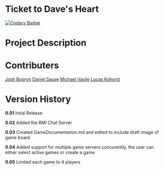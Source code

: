 # Ticket to Dave's Heart

[![Codacy Badge](https://api.codacy.com/project/badge/Grade/2ac0aae70b3a43779d96e53e8b02921c)](https://www.codacy.com/app/Lucas-Kohorst/ticketToRide?utm_source=github.com&amp;utm_medium=referral&amp;utm_content=tickettodavesheart/ticketToRide&amp;utm_campaign=Badge_Grade)

<h1>Project Description</h1>

<h1>Contributers</h1>
<a href="https://github.com/bugryn-josh">Josh Bugryn</a>
<a href="https://github.com/danielsause">Daniel Sause</a>
<a href="https://github.com/michaelvasile">Michael Vasile</a>
<a href="https://github.com/lucas-kohorst">Lucas Kohorst</a>

<h1>Version History</h1>

<p><strong>0.01</strong> Intial Release</p>
<p><strong>0.02</strong> Added the RMI Chat Server</p>
<p><strong>0.03</strong> Created GameDocumentation.md and edited to include draft image of game board</p>
<p><strong>0.04</strong> Added support for multiple game servers concurently, the user can either select active games or create a game</p>
<p><strong>0.05</strong> Limited each game to 4 players</p>
